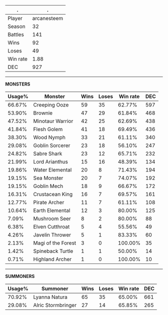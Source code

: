 .|.
|-|-
Player|arcanesteem
Season|32
Battles|141
Wins|92
Loses|49
Win rate|1.88
DEC|927

---
**MONSTERS**

Usage%|Monster|Wins|Loses|Win rate|DEC|
-|-|-|-|-|-|
66.67%|Creeping Ooze|59|35|62.77%|597|
53.90%|Brownie|47|29|61.84%|468|
47.52%|Minotaur Warrior|42|25|62.69%|438|
41.84%|Flesh Golem|41|18|69.49%|436|
38.30%|Wood Nymph|33|21|61.11%|340|
29.08%|Goblin Sorcerer|23|18|56.10%|247|
24.82%|Sabre Shark|23|12|65.71%|232|
21.99%|Lord Arianthus|15|16|48.39%|134|
19.86%|Water Elemental|20|8|71.43%|194|
19.15%|Sea Monster|20|7|74.07%|192|
19.15%|Goblin Mech|18|9|66.67%|172|
16.31%|Crustacean King|16|7|69.57%|161|
12.77%|Pirate Archer|11|7|61.11%|108|
10.64%|Earth Elemental|12|3|80.00%|125|
7.09%|Mushroom Seer|8|2|80.00%|88|
6.38%|Elven Cutthroat|5|4|55.56%|49|
4.26%|Javelin Thrower|5|1|83.33%|60|
2.13%|Magi of the Forest|3|0|100.00%|35|
1.42%|Spineback Turtle|1|1|50.00%|14|
0.71%|Highland Archer|1|0|100.00%|10|

---
**SUMMONERS**

Usage%|Summoner|Wins|Loses|Win rate|DEC|
-|-|-|-|-|-|
70.92%|Lyanna Natura|65|35|65.00%|661|
29.08%|Alric Stormbringer|27|14|65.85%|265|
